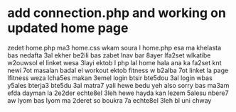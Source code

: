 # add connection.php and working on updated home page 
zedet home.php ma3 home.css wkam soura l home.php esa ma khelasta bas nedafta 3al ekher be2ili bas zabet lnav bar 8ayer lfa2set wlkatibe w2ouwsol el linket wesa 3layi ektob l php lal home hala ana ka fa2set knt newi 7ot masalan badal el workout ektob fitness w b2alba 7ot linket la page lfitness weza lcha5es makan 3emel login btsir bte5dou 3al login wbas y5ales bterja3 bte5du 3al matra7 yali hewe bedu yeh also sorry bas ma3am efda dayman la 2e2der echte8el 3leh hewe hayda kan lezem 5alesu nbere7 aw lyom bas lyom ma 2deret so boukra 7a echte8el 3leh bl uni chway 